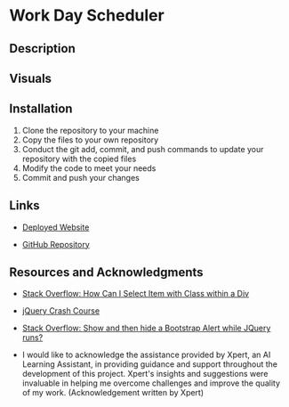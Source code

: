 # Work Day Scheduler

## Description



## Visuals




## Installation
1. Clone the repository to your machine
2. Copy the files to your own repository
3. Conduct the git add, commit, and push commands to update your repository with the copied files
4. Modify the code to meet your needs
5. Commit and push your changes


## Links
- [Deployed Website](https://hwoolford.github.io/work-day-scheduler/)

- [GitHub Repository](https://github.com/hwoolford/work-day-scheduler)


## Resources and Acknowledgments
- [Stack Overflow: How Can I Select Item with Class within a Div](https://stackoverflow.com/questions/6933763/how-can-i-select-item-with-class-within-a-div)

- [jQuery Crash Course](https://youtube.com/playlist?list=PLillGF-RfqbYJVXBgZ_nA7FTAAEpp_IAc&si=Mbf-d_1vkJ0ypRaX)

- [Stack Overflow: Show and then hide a Bootstrap Alert while JQuery runs?](https://stackoverflow.com/questions/61485740/show-and-then-hide-a-bootstrap-alert-while-jquery-runs)

- I would like to acknowledge the assistance provided by Xpert, an AI Learning Assistant, in providing guidance and support throughout the development of this project. Xpert's insights and suggestions were invaluable in helping me overcome challenges and improve the quality of my work. (Acknowledgement written by Xpert)